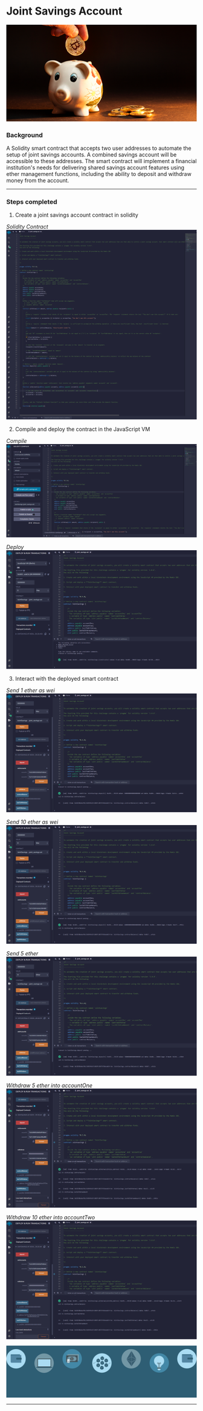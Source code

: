 # Joint Savings Account

![alt=“”](Images/20-5-challenge-image.png)

### Background

A Solidity smart contract that accepts two user addresses to automate the setup of joint savings accounts. A combined savings account will be accessible to these addresses. The smart contract will implement a financial institution's needs for delivering shared savings account features using ether management functions, including the ability to deposit and withdraw money from the account.

---

### Steps completed

1. Create a joint savings account contract in solidity

*Solidity Contract*
![Solidity contract](Execution_Results/Solidity_contract.png)

2. Compile and deploy the contract in the JavaScript VM

*Compile*
![Compile](Execution_Results/Compile.PNG)

*Deploy*
![Deploy](Execution_Results/Deploy.PNG)

3. Interact with the deployed smart contract

*Send 1 ether as wei*
![Send 1 ether](Execution_Results/Send_1_ether_as_wei.PNG)

*Send 10 ether as wei*
![Send 10 ether](Execution_Results/Send_10_ether_as_wei.PNG)

*Send 5 ether*
![Send 5 ether](Execution_Results/Send_5_ether.PNG)

*Withdraw 5 ether into accountOne*
![Withdraw 5](Execution_Results/Withdraw_5_ether.PNG)

*Withdraw 10 ether into accountTwo*
![Withdraw 10](Execution_Results/Withdraw_10_ether.PNG)

![Banner](Images/banner.jpg)

---
